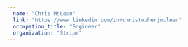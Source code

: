 ```yaml
---
  name: "Chris McLean"
  link: "https://www.linkedin.com/in/christopherjmclean"
  occupation_title: "Engineer"
  organization: "Stripe"
---
```

